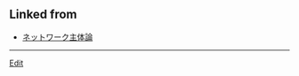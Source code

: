## Linked from

* [ネットワーク主体論](ネットワーク主体論.md)


----
[Edit](https://github.com/vitroid/vitroid.github.io/blob/master/MD/2018-10-2加筆.md)
